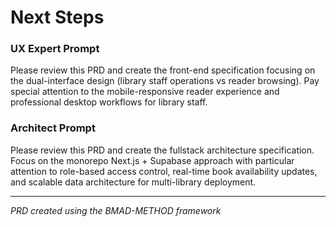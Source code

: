 # Next Steps

### UX Expert Prompt

Please review this PRD and create the front-end specification focusing on the dual-interface design (library staff operations vs reader browsing). Pay special attention to the mobile-responsive reader experience and professional desktop workflows for library staff.

### Architect Prompt

Please review this PRD and create the fullstack architecture specification. Focus on the monorepo Next.js + Supabase approach with particular attention to role-based access control, real-time book availability updates, and scalable data architecture for multi-library deployment.

---

*PRD created using the BMAD-METHOD framework*